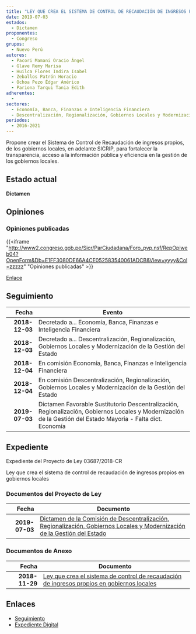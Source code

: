 ```yaml
---
title: "LEY QUE CREA EL SISTEMA DE CONTROL DE RECAUDACIÓN DE INGRESOS PROPIOS EN GOBIERNOS LOCALES"
date: 2019-07-03
estados: 
  - Dictamen
proponentes: 
  - Congreso
grupos: 
  - Nuevo Perú
autores: 
  - Pacori Mamani Oracio Ángel
  - Glave Remy Marisa
  - Huilca Flores Indira Isabel
  - Zeballos Patrón Horacio
  - Ochoa Pezo Édgar Américo
  - Pariona Tarqui Tania Edith
adherentes: 
  - 
sectores: 
  - Economía, Banca, Finanzas e Inteligencia Financiera
  - Descentralización, Regionalización, Gobiernos Locales y Modernización de la Gestión del Estado
periodos: 
  - 2016-2021
---
```


Propone crear el Sistema de Control de Recaudación de ingresos propios, de los gobiernos locales, en adelante SICRIP, para fortalecer la transparencia, acceso a la información pública y eficiencia en la gestión de los gobiernos locales.


## Estado actual

**Dictamen**

## Opiniones

### Opiniones publicadas

{{<iframe "http://www2.congreso.gob.pe/Sicr/ParCiudadana/Foro_pvp.nsf/RepOpiweb04?OpenForm&Db=E1FF3080DE66A4CE052583540061ADCB&View=yyyy&Col=zzzzz" "Opiniones publicadas" >}}

[Enlace](http://www2.congreso.gob.pe/Sicr/ParCiudadana/Foro_pvp.nsf/RepOpiweb04?OpenForm&Db=E1FF3080DE66A4CE052583540061ADCB&View=yyyy&Col=zzzzz)

## Seguimiento

| Fecha | Evento |
|------:|--------|
| **2018-12-03** | Decretado a... Economía, Banca, Finanzas e Inteligencia Financiera|
| **2018-12-03** | Decretado a... Descentralización, Regionalización, Gobiernos Locales y Modernización de la Gestión del Estado|
| **2018-12-04** | En comisión Economía, Banca, Finanzas e Inteligencia Financiera|
| **2018-12-04** | En comisión Descentralización, Regionalización, Gobiernos Locales y Modernización de la Gestión del Estado|
| **2019-07-03** | Dictamen Favorable Sustitutorio Descentralización, Regionalización, Gobiernos Locales y Modernización de la Gestión del Estado Mayoria - Falta dict. Economía|


## Expediente

Expediente del Proyecto de Ley 03687/2018-CR

Ley que crea el sistema de control de recaudación de ingresos propios en gobiernos locales


### Documentos del Proyecto de Ley

| Fecha | Documento |
|------:|--------|
| **2019-07-03** | [Dictamen de la Comisión de Descentralización, Regionalización, Gobiernos Locales y Modernización de la Gestión del Estado](http://www.leyes.congreso.gob.pe/Documentos/2016_2021/Dictamenes/Proyectos_de_Ley/03687DC08MAY20190703.pdf) |

### Documentos de Anexo

| Fecha | Documento |
|------:|--------|
| **2018-11-29** | [Ley que crea el sistema de control de recaudación de ingresos propios en gobiernos locales](http://www.leyes.congreso.gob.pe/Documentos/2016_2021/Proyectos_de_Ley_y_de_Resoluciones_Legislativas/PL0368720181129..pdf) |

## Enlaces 

- [Seguimiento](http://www2.congreso.gob.pe/Sicr/TraDocEstProc/CLProLey2016.nsf/f7fff46988ca05b1052578e100829cc7/c0ab102cc0095d8d05258354005b3e8c?OpenDocument)
- [Expediente Digital](http://www2.congreso.gob.pe/Sicr/TraDocEstProc/CLProLey2016.nsf/f7fff46988ca05b1052578e100829cc7/c0ab102cc0095d8d05258354005b3e8c?OpenDocument&Click=05257FB7005EB655.eb71d0cf91d8294e05256cdf006b5706/$Body/0.1C6C)
